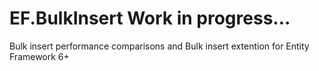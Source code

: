 # EF.BulkInsert Work in progress... 

Bulk insert performance comparisons and Bulk insert extention for Entity Framework 6+
